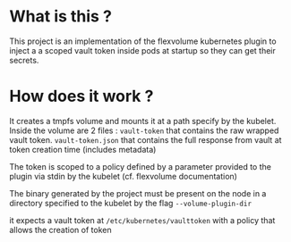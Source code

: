 # What is this ?

This project is an implementation of the flexvolume kubernetes plugin to inject a a scoped vault token inside pods at startup so they can get their secrets.

# How does it work ?
It creates a tmpfs volume and mounts it at a path specify by the kubelet.
Inside the volume are 2 files :
    `vault-token` that contains the raw wrapped vault token.
    `vault-token.json` that contains the full response from vault at token creation time (includes metadata)

The token is scoped to a policy defined by a parameter provided to the plugin via stdin by the kubelet (cf. flexvolume documentation)

The binary generated by the project must be present on the node in a directory specified to the kubelet by the flag `--volume-plugin-dir`

it expects a vault token at `/etc/kubernetes/vaulttoken` with a policy that allows the creation of token
